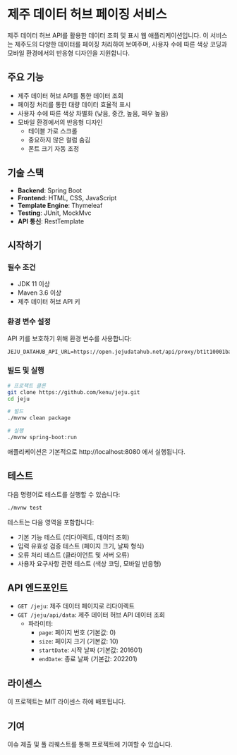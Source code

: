 # 제주 데이터 허브 페이징 서비스

제주 데이터 허브 API를 활용한 데이터 조회 및 표시 웹 애플리케이션입니다. 이 서비스는 제주도의 다양한 데이터를 페이징 처리하여 보여주며, 사용자 수에 따른 색상 코딩과 모바일 환경에서의 반응형 디자인을 지원합니다.

## 주요 기능

- 제주 데이터 허브 API를 통한 데이터 조회
- 페이징 처리를 통한 대량 데이터 효율적 표시
- 사용자 수에 따른 색상 차별화 (낮음, 중간, 높음, 매우 높음)
- 모바일 환경에서의 반응형 디자인
  - 테이블 가로 스크롤
  - 중요하지 않은 컬럼 숨김
  - 폰트 크기 자동 조정

## 기술 스택

- **Backend**: Spring Boot
- **Frontend**: HTML, CSS, JavaScript
- **Template Engine**: Thymeleaf
- **Testing**: JUnit, MockMvc
- **API 통신**: RestTemplate

## 시작하기

### 필수 조건

- JDK 11 이상
- Maven 3.6 이상
- 제주 데이터 허브 API 키

### 환경 변수 설정

API 키를 보호하기 위해 환경 변수를 사용합니다:

```
JEJU_DATAHUB_API_URL=https://open.jejudatahub.net/api/proxy/bt1t10001baaa01ata06a1aD0011b6t1/YOUR_API_KEY
```

### 빌드 및 실행

```bash
# 프로젝트 클론
git clone https://github.com/kenu/jeju.git
cd jeju

# 빌드
./mvnw clean package

# 실행
./mvnw spring-boot:run
```

애플리케이션은 기본적으로 http://localhost:8080 에서 실행됩니다.

## 테스트

다음 명령어로 테스트를 실행할 수 있습니다:

```bash
./mvnw test
```

테스트는 다음 영역을 포함합니다:
- 기본 기능 테스트 (리다이렉트, 데이터 조회)
- 입력 유효성 검증 테스트 (페이지 크기, 날짜 형식)
- 오류 처리 테스트 (클라이언트 및 서버 오류)
- 사용자 요구사항 관련 테스트 (색상 코딩, 모바일 반응형)

## API 엔드포인트

- `GET /jeju`: 제주 데이터 페이지로 리다이렉트
- `GET /jeju/api/data`: 제주 데이터 허브 API 데이터 조회
  - 파라미터:
    - `page`: 페이지 번호 (기본값: 0)
    - `size`: 페이지 크기 (기본값: 10)
    - `startDate`: 시작 날짜 (기본값: 201601)
    - `endDate`: 종료 날짜 (기본값: 202201)

## 라이센스

이 프로젝트는 MIT 라이센스 하에 배포됩니다.

## 기여

이슈 제출 및 풀 리퀘스트를 통해 프로젝트에 기여할 수 있습니다.
